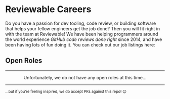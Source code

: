 # Reviewable Careers

Do you have a passion for dev tooling, code review, or building software that helps your fellow engineers get the job done? Then you will fit right in with the team at Reviewable! We have been helping programmers around the world experience *GitHub code reviews done right* since 2014, and have been having lots of fun doing it. You can check out our job listings here:

## Open Roles
<hr/>

<p align="center">Unfortunately, we do not have any open roles at this time...</p>

<hr/>

<sup>...but if you're feeling inspired, we do accept PRs against this repo! 😉</sup>
